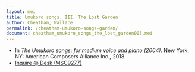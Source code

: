 ```yaml
---
layout: mei
title: Umukoro songs, III. The Lost Garden
author: Cheatham, Wallace
permalink: /cheatham-umukoro-songs-garden/
document: cheatham_umukoro_songs_the_lost_garden003.mei
---
```


- In *The Umukoro songs: for medium voice and piano (2004).* New York, NY: American Composers Alliance Inc., 2018.
- <a href="https://tufts.primo.exlibrisgroup.com/permalink/01TUN_INST/1kc9gia/alma991018220846603851" target="_blank"> Inquire @ Desk (MSC9277)</a>
